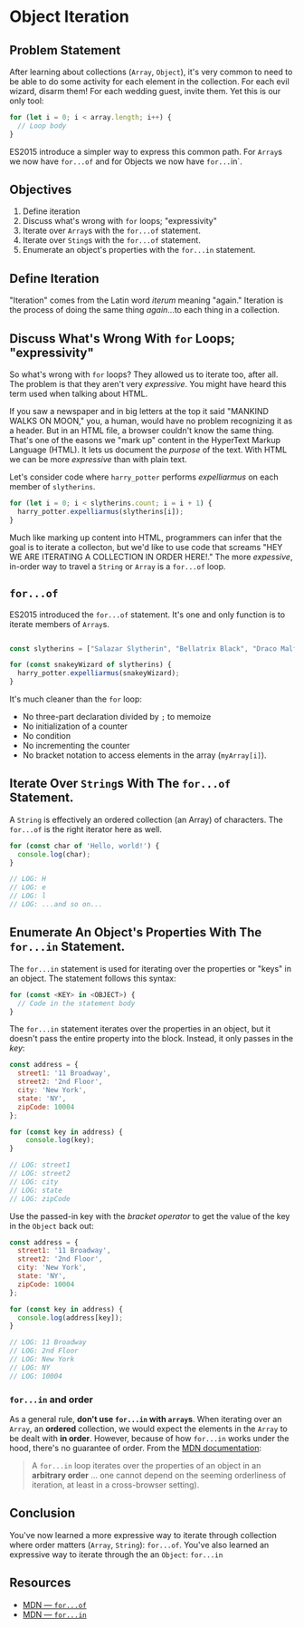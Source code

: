 # Object Iteration

## Problem Statement

After learning about collections (`Array`, `Object`), it's very common to need
to be able to do some activity for each element in the collection. For each
evil wizard, disarm them! For each wedding guest, invite them. Yet this is our
only tool:

```js
for (let i = 0; i < array.length; i++) {
  // Loop body
}
```

ES2015 introduce a simpler way to express this common path. For `Array`s we now
have `for...of` and for Objects we now have `for...`in`.

## Objectives

1. Define iteration
2. Discuss what's wrong with `for` loops; "expressivity"
3. Iterate over `Array`s with the `for...of` statement.
4. Iterate over `Sting`s with the `for...of` statement.
6. Enumerate an object's properties with the `for...in` statement.

## Define Iteration

"Iteration" comes from the Latin word _iterum_ meaning "again." Iteration is
the process of doing the same thing _again_...to each thing in a collection.

## Discuss What's Wrong With `for` Loops; "expressivity"

So what's wrong with `for` loops? They allowed us to iterate too, after all.
The problem is that they aren't very _expressive_. You might have heard this
term used when talking about HTML.

If you saw a newspaper and in big letters at the top it said "MANKIND WALKS ON
MOON," you, a human, would have no problem recognizing it as a header. But in
an HTML file, a browser couldn't know the same thing.  That's one of the easons
we "mark up" content in the HyperText Markup Language (HTML). It lets us
document the _purpose_ of the text. With HTML we can be more _expressive_ than
with plain text.

Let's consider code where `harry_potter` performs _expelliarmus_ on each member
of `slytherins`.

```javascript
for (let i = 0; i < slytherins.count; i = i + 1) {
  harry_potter.expelliarmus(slytherins[i]);
}
```

Much like marking up content into HTML, programmers can infer that the goal is
to iterate a collecton, but we'd like to use code that screams "HEY WE ARE
ITERATING A COLLECTION IN ORDER HERE!." The more _expessive_, in-order way to
travel a `String` or `Array` is a `for...of` loop.

## `for...of`

ES2015 introduced the `for...of` statement. It's one and only function is to
iterate members of `Array`s.

```js

const slytherins = ["Salazar Slytherin", "Bellatrix Black", "Draco Malfoy"];

for (const snakeyWizard of slytherins) {
  harry_potter.expelliarmus(snakeyWizard);
}
```

It's much cleaner than the `for` loop:

* No three-part declaration divided by `;` to memoize
* No initialization of a counter
* No condition
* No incrementing the counter
* No bracket notation to access elements in the array (`myArray[i]`).

## Iterate Over `String`s With The `for...of` Statement.

A `String` is effectively an ordered collection (an Array) of characters. The
`for...of` is the right iterator here as well.

```js
for (const char of 'Hello, world!') {
  console.log(char);
}

// LOG: H
// LOG: e
// LOG: l
// LOG: ...and so on...
```

## Enumerate An Object's Properties With The `for...in` Statement.

The `for...in` statement is used for iterating over the properties or "keys"
in an object. The statement follows this syntax:

```js
for (const <KEY> in <OBJECT>) {
  // Code in the statement body
}
```

The `for...in` statement iterates over the properties in an object, but it
doesn't pass the entire property into the block. Instead, it only passes in the
_key_:

```js
const address = {
  street1: '11 Broadway',
  street2: '2nd Floor',
  city: 'New York',
  state: 'NY',
  zipCode: 10004
};

for (const key in address) {
    console.log(key);
}

// LOG: street1
// LOG: street2
// LOG: city
// LOG: state
// LOG: zipCode
```

Use the passed-in key with the _bracket operator_ to get the value of the key
in the `Object` back out:

```js
const address = {
  street1: '11 Broadway',
  street2: '2nd Floor',
  city: 'New York',
  state: 'NY',
  zipCode: 10004
};

for (const key in address) {
  console.log(address[key]);
}

// LOG: 11 Broadway
// LOG: 2nd Floor
// LOG: New York
// LOG: NY
// LOG: 10004
```

### `for...in` and order

As a general rule, **don't use `for...in` with `array`s**. When iterating over
an `Array`, an **ordered** collection, we would expect the elements in the
`Array` to be dealt with **in order**. However, because of how `for...in` works
under the hood, there's no guarantee of order. From the [MDN
documentation][for...in]:

>A `for...in` loop iterates over the properties of an object in an **arbitrary
>order** ... one cannot depend on the seeming orderliness of iteration, at
>least in a cross-browser setting).

## Conclusion

You've now learned a more expressive way to iterate through collection where
order matters (`Array`, `String`): `for...of`. You've also learned an
expressive way to iterate through the an `Object`: `for...in`

## Resources

- [MDN — `for...of`][for...of]
- [MDN — `for...in`][for...in]

[for...of]: https://developer.mozilla.org/en-US/docs/Web/JavaScript/Reference/Statements/for...of
[for...in]: https://developer.mozilla.org/en-US/docs/Web/JavaScript/Reference/Statements/for...in
